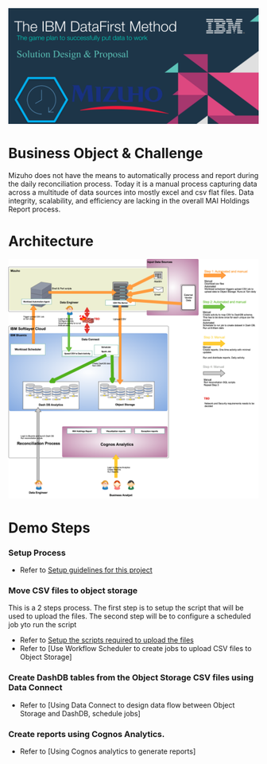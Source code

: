 <img src="https://github.com/arunwagle/DemoRepo/blob/master/clients/Mizuho/images/Mizuho_header.png">

# Business Object & Challenge
Mizuho does not have the means to automatically process and report during the daily reconciliation process. Today it is a manual process capturing data across a multitude of data sources into mostly excel and csv flat files. Data integrity, scalability, and efficiency are lacking in the overall MAI Holdings Report process.

# Architecture

<img src="https://github.com/arunwagle/DemoRepo/blob/master/clients/Mizuho/images/Mizuho-architecture.png">

# Demo Steps
### Setup Process
- Refer to [Setup guidelines for this project](setupdoc.md)
### Move CSV files to object storage
  This is a 2 steps process. The first step is to setup the script that will be used to upload the files. The second step will be to configure a scheduled job yto run the script
  - Refer to [Setup the scripts required to upload the files](src/main/bin/scripts/moveToCloud/README.md)
  - Refer to [Use Workflow Scheduler to create jobs to upload CSV files to Object Storage]
### Create DashDB tables from the Object Storage CSV files using Data Connect
- Refer to [Using Data Connect to design data flow between Object Storage and DashDB, schedule jobs]
### Create reports using Cognos Analytics.
- Refer to [Using Cognos analytics to generate reports]

